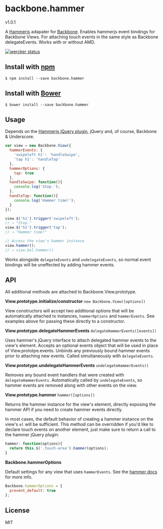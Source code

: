 # backbone.hammer

v1.0.1

A [Hammerjs](http://eightmedia.github.io/hammer.js/) adapater for
[Backbone](http://backbonejs.org). Enables hammerjs event
bindings for Backbone Views. For attaching touch events in the same
style as Backbone delegateEvents. Works with or without AMD.

[![wercker status](https://app.wercker.com/status/1f28ca6ffe6c9020aafe5718ed5b719b/m "wercker status")](https://app.wercker.com/project/bykey/1f28ca6ffe6c9020aafe5718ed5b719b)

## Install with [npm](http://npmjs.org/)

```
$ npm install --save backbone.hammer
```

## Install with [Bower](http://bower.io/)

```
$ bower install --save backbone.hammer
```

## Usage

Depends on the [Hammerjs jQuery
plugin](https://github.com/EightMedia/hammer.js/blob/master/dist/jquery.hammer.js),
jQuery and, of course, Backbone & Underscore.

```javascript
var view = new Backbone.View({
  hammerEvents: {
    'swipeleft h1': 'handleSwipe',
    'tap h1': 'handleTap'
  },
  hammerOptions: {
    tap: true
  },
  handleSwipe: function(){
    console.log('Stop.');
  },
  handleTap: function(){
    console.log('Hammer time!');
  }
});

view.$('h1').trigger('swipeleft');
// → "Stop."
view.$('h1').trigger('tap');
// → "Hammer time!"

// Access the view's hammer instance
view.hammer();
// → view.$el.hammer()
```

Works alongside `delegateEvents` and `undelegateEvents`, so normal event
bindings will be uneffected by adding hammer events.

## API

All additional methods are attached to Backbone.View.prototype.

**View.prototype.initialize/constructor** `new Backbone.View([options])`

View constructors will accept two additional options that will be
automatically attached to instances, `hammerOptions` and `hammerEvents`.
See examples above for passing these directly to a constructor.

**View.prototype.delegateHammerEvents** `delegateHammerEvents([events])`

Uses hammer's jQuery interface to attach delegated hammer events to the
view's element. Accepts an optional events object that will be used in
place of View.prototpe.events. Unbinds any previously bound hammer
events prior to attaching new events. Called simultaneously with
`delegateEvents`.

**View.prototype.undelegateHammerEvents** `undelegateHammerEvents()`

Removes any bound event handlers that were created with
`delegateHammerEvents`. Automatically called by `undelegateEvents`, so
hammer events are removed along with other events on the view.

**View.prototype.hammer** `hammer([options])`

Returns the hammer instance for the view's element, directly exposing
the hammer API if you need to create hammer events directly.

In most cases, the default behavior of creating a hammer instance on the
view's `el` will be sufficient. This method can be overridden if you'd
like to declare touch events on another element, just make sure to
return a call to the hammer jQuery plugin:

```javascript
hammer: function(options){
  return this.$('.touch-area').hammer(options);
}
```

**Backbone.hammerOptions**

Default settings for any view that uses `hammerEvents`. See the [hammer
docs](https://github.com/EightMedia/hammer.js/wiki/Getting-Started#gesture-options) for more info.

```javascript
Backbone.hammerOptions = {
  prevent_default: true
};
```

## License

MIT
